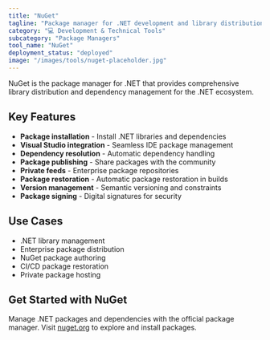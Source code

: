 ```yaml
---
title: "NuGet"
tagline: "Package manager for .NET development and library distribution"
category: "💻 Development & Technical Tools"
subcategory: "Package Managers"
tool_name: "NuGet"
deployment_status: "deployed"
image: "/images/tools/nuget-placeholder.jpg"
---
```

NuGet is the package manager for .NET that provides comprehensive library distribution and dependency management for the .NET ecosystem.

## Key Features

- **Package installation** - Install .NET libraries and dependencies
- **Visual Studio integration** - Seamless IDE package management
- **Dependency resolution** - Automatic dependency handling
- **Package publishing** - Share packages with the community
- **Private feeds** - Enterprise package repositories
- **Package restoration** - Automatic package restoration in builds
- **Version management** - Semantic versioning and constraints
- **Package signing** - Digital signatures for security

## Use Cases

- .NET library management
- Enterprise package distribution
- NuGet package authoring
- CI/CD package restoration
- Private package hosting

## Get Started with NuGet

Manage .NET packages and dependencies with the official package manager. Visit [nuget.org](https://nuget.org) to explore and install packages.